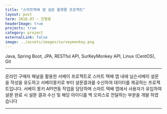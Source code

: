 ```yaml
---
title: "스마트택배 앱 설문 플랫폼 프로젝트"
layout: post
term: 2018.07 ~ 진행중
headerImage: true
projects: true
category: project
externalLink: false
image: ../assets/images/surveymonkey.png
---
```


Java, Spring Boot, JPA, RESTful API, SurKeyMonkey API, Linux (CentOS), Git

---


온라인 구매자 패널을 활용한 서베이 프로젝트로 스마트 택배 앱 내에 닐슨서베이 설문을 작성을 유도하고 서베이몽키로 부터 설문결과를 수신하여 데이터를 제공하는 프로젝트입니다.
서베이 몽키 API연동 작업을 담당하며 스마트 택배 앱에서 사용자가 유입하여 설문 완료 시 설문 결과 수신 및 해당 아이디를 백 오피스로 전달하는 부분을 개발 하였습니다

---

